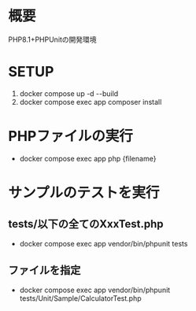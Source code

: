# 概要
PHP8.1+PHPUnitの開発環境

# SETUP
1. docker compose up -d --build
2. docker compose exec app composer install

# PHPファイルの実行
- docker compose exec app php {filename}

# サンプルのテストを実行
## tests/以下の全てのXxxTest.php
- docker compose exec app vendor/bin/phpunit tests

## ファイルを指定
- docker compose exec app vendor/bin/phpunit tests/Unit/Sample/CalculatorTest.php
